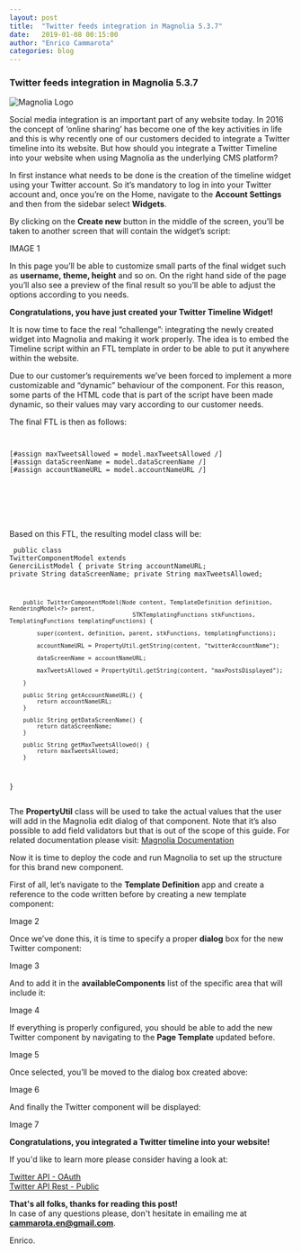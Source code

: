```yaml
---
layout: post
title:  "Twitter feeds integration in Magnolia 5.3.7"
date:   2019-01-08 00:15:00
author:	"Enrico Cammarota"
categories: blog
---
```


<h3>Twitter feeds integration in Magnolia 5.3.7</h3>

![Magnolia Logo](https://commercetools.com/wp-content/uploads/2018/07/magnolia-logo.png "Magnolia Logo")

Social media integration is an important part of any website today. In 2016 the concept of ‘online sharing’ has become 
one of the key activities in life and this is why recently one of our customers decided to integrate a Twitter timeline 
into its website. But how should you integrate a Twitter Timeline into your website when using Magnolia as the underlying CMS platform?

In first instance what needs to be done is the creation of the timeline widget using your Twitter account. So it’s 
mandatory to log in into your Twitter account and, once you’re on the Home, navigate to the **Account Settings** and then 
from the sidebar select **Widgets**. 

By clicking on the **Create new** button in the middle of the screen, you’ll be taken to another screen that will contain 
the widget’s script:

IMAGE 1

In this page you’ll be able to customize small parts of the final widget such as **username, theme, height** and so on.
On the right hand side of the page you’ll also see a preview of the final result so you’ll be able to adjust the options 
according to you needs. 

**Congratulations, you have just created your Twitter Timeline Widget!**

It is now time to face the real “challenge”: integrating the newly created widget into Magnolia and making it work properly. 
The idea is to embed the Timeline script within an FTL template in order to be able to put it anywhere within the website. 

Due to our customer’s requirements we’ve been forced to implement a more customizable and “dynamic” behaviour of the component. 
For this reason, some parts of the HTML code that is part of the script have been made dynamic, so their values may vary 
according to our customer needs.

The final FTL is then as follows:

<pre><code>

[#assign maxTweetsAllowed = model.maxTweetsAllowed /]
[#assign dataScreenName = model.dataScreenName /]
[#assign accountNameURL = model.accountNameURL /]

<a class="twitter-timeline" href="https://twitter.com/${accountNameURL}" data-widget-id="697464007863705601" 
    data-screen-name="${dataScreenName}" data-chrome="nofooter" data-tweet-limit="${maxTweetsAllowed}"></a>
	
 <script>

!function(d,s,id){var js,fjs=d.getElementsByTagName(s)[0],p=/^http:/.test(d.location)?'http':'https';
	if(!d.getElementById(id)){
		js=d.createElement(s);js.id=id;js.src=p+"://platform.twitter.com/widgets.js";fjs.parentNode.insertBefore(js,fjs); 
(document,"script","twitter-wjs");

	</script>

</code></pre>

Based on this FTL, the resulting model class will be:

<code><pre>
    public class TwitterComponentModel<RD extends TemplateDefinition> extends GenerciListModel<TemplateDefinition> {
        private String accountNameURL;
        private String dataScreenName;
        private String maxTweetsAllowed;
        
        public TwitterComponentModel(Node content, TemplateDefinition definition, RenderingModel<?> parent, 
                                        STKTemplatingFunctions stkFunctions, TemplatingFunctions templatingFunctions) {   
        
            super(content, definition, parent, stkFunctions, templatingFunctions);	
            
            accountNameURL = PropertyUtil.getString(content, "twitterAccountName");
            
            dataScreenName = accountNameURL;
            
            maxTweetsAllowed = PropertyUtil.getString(content, "maxPostsDisplayed");
            
        }
        
        public String getAccountNameURL() {
            return accountNameURL;
        }
        
        public String getDataScreenName() {
            return dataScreenName;
        }
        
        public String getMaxTweetsAllowed() {
            return maxTweetsAllowed;
        }
        
}</code></pre>

The **PropertyUtil** class will be used to take the actual values that the user will add in the Magnolia edit dialog of 
that component. Note that it’s also possible to add field validators but that is out of the scope of this guide. For 
related documentation please visit: [Magnolia Documentation](https://documentation.magnolia-cms.com/display/DOCS/Field+validators)

Now it is time to deploy the code and run Magnolia to set up the structure for this brand new component.

First of all, let’s navigate to the **Template Definition** app and create a reference to the code written before by creating 
a new template component:

Image 2

Once we’ve done this, it is time to specify a proper **dialog** box for the new Twitter component:

Image 3

And to add it in the **availableComponents** list of the specific area that will include it:

Image 4

If everything is properly configured, you should be able to add the new Twitter component by navigating to the **Page Template**
updated before.

Image 5

Once selected, you’ll be moved to the dialog box created above:

Image 6

And finally the Twitter component will be displayed:

Image 7

**Congratulations, you integrated a Twitter timeline into your website!**

If you'd like to learn more please consider having a look at:

[Twitter API - OAuth](https://dev.twitter.com/oauth)<br>
[Twitter API Rest - Public](https://dev.twitter.com/rest/public) 

**That's all folks, thanks for reading this post!**<br>
In case of any questions please, don't hesitate in emailing me at **cammarota.en@gmail.com**. 

Enrico.
